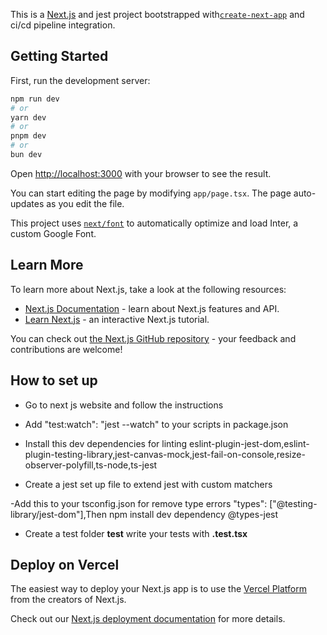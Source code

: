 This is a [Next.js](https://nextjs.org/) and jest project bootstrapped with[`create-next-app`](https://github.com/vercel/next.js/tree/canary/packages/create-next-app) and ci/cd pipeline integration.

## Getting Started

First, run the development server:

```bash
npm run dev
# or
yarn dev
# or
pnpm dev
# or
bun dev
```

Open [http://localhost:3000](http://localhost:3000) with your browser to see the result.

You can start editing the page by modifying `app/page.tsx`. The page auto-updates as you edit the file.

This project uses [`next/font`](https://nextjs.org/docs/basic-features/font-optimization) to automatically optimize and load Inter, a custom Google Font.

## Learn More

To learn more about Next.js, take a look at the following resources:

- [Next.js Documentation](https://nextjs.org/docs) - learn about Next.js features and API.
- [Learn Next.js](https://nextjs.org/learn) - an interactive Next.js tutorial.

You can check out [the Next.js GitHub repository](https://github.com/vercel/next.js/) - your feedback and contributions are welcome!

## How to set up

- Go to next js website and follow the instructions

- Add "test:watch": "jest --watch" to your scripts in package.json

- Install this dev dependencies for linting
  eslint-plugin-jest-dom,eslint-plugin-testing-library,jest-canvas-mock,jest-fail-on-console,resize-observer-polyfill,ts-node,ts-jest

- Create a jest set up file to extend jest with custom matchers

-Add this to your tsconfig.json for remove type errors "types": ["@testing-library/jest-dom"],Then npm install dev dependency @types-jest

- Create a test folder **test** write your tests with **.test.tsx**

## Deploy on Vercel

The easiest way to deploy your Next.js app is to use the [Vercel Platform](https://vercel.com/new?utm_medium=default-template&filter=next.js&utm_source=create-next-app&utm_campaign=create-next-app-readme) from the creators of Next.js.

Check out our [Next.js deployment documentation](https://nextjs.org/docs/deployment) for more details.
